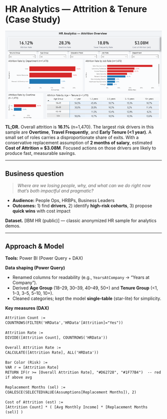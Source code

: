 # HR Analytics — Attrition & Tenure (Case Study)

![Overview](../assets/overview_1280x720.png)

**TL;DR.** Overall attrition is **16.1%** (n=1,470). The largest risk drivers in this sample are **Overtime**, **Travel Frequently**, and **Early Tenure (<1 year)**. A small set of roles carries a disproportionate share of exits. With a conservative replacement assumption of **2 months of salary**, estimated **Cost of Attrition ≈ $3.08M**. Focused actions on those drivers are likely to produce fast, measurable savings.

---

## Business question
> *Where are we losing people, why, and what can we do right now that’s both impactful and pragmatic?*

- **Audience:** People Ops, HRBPs, Business Leaders  
- **Outcomes:** 1) find **drivers**, 2) identify **high-risk cohorts**, 3) propose **quick wins** with cost impact

**Dataset.** [IBM HR (public)] — classic anonymized HR sample for analytics demos.

---

## Approach & Model

**Tools:** Power BI (Power Query + DAX)

**Data shaping (Power Query)**
- Renamed columns for readability (e.g., `YearsAtCompany` → “Years at Company”).
- Derived **Age Group** (18–29, 30–39, 40–49, 50+) and **Tenure Group** (<1, 1–3, 3–5, 5–10, 10+).
- Cleaned categories; kept the model **single-table** (star-lite) for simplicity.

**Key measures (DAX)**
```DAX
Attrition Count := COUNTROWS(FILTER('HRData','HRData'[Attrition]="Yes"))

Attrition Rate :=
DIVIDE([Attrition Count], COUNTROWS('HRData'))

Overall Attrition Rate :=
CALCULATE([Attrition Rate], ALL('HRData'))

Bar Color (Risk) :=
VAR r = [Attrition Rate]
RETURN IF(r >= [Overall Attrition Rate], "#D62728", "#1F77B4")  -- red if above avg

Replacement Months (sel) := COALESCE(SELECTEDVALUE(Assumptions[Replacement Months]), 2)

Cost of Attrition (est) :=
[Attrition Count] * ( [Avg Monthly Income] * [Replacement Months (sel)] )
